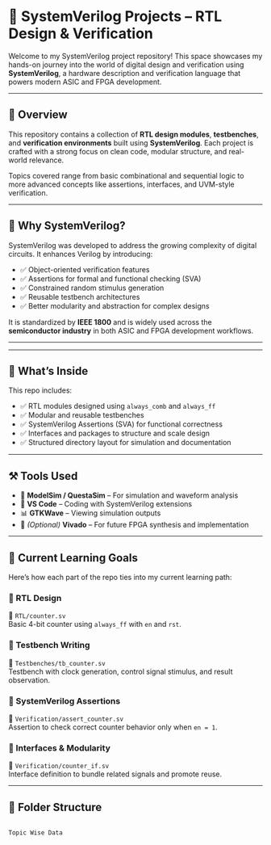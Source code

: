 # 🧠 SystemVerilog Projects – RTL Design & Verification

Welcome to my SystemVerilog project repository! This space showcases my hands-on journey into the world of digital design and verification using **SystemVerilog**, a hardware description and verification language that powers modern ASIC and FPGA development.

---

## 🚀 Overview

This repository contains a collection of **RTL design modules**, **testbenches**, and **verification environments** built using **SystemVerilog**. Each project is crafted with a strong focus on clean code, modular structure, and real-world relevance.

Topics covered range from basic combinational and sequential logic to more advanced concepts like assertions, interfaces, and UVM-style verification.

---

## 🎯 Why SystemVerilog?

SystemVerilog was developed to address the growing complexity of digital circuits. It enhances Verilog by introducing:

- ✅ Object-oriented verification features  
- ✅ Assertions for formal and functional checking (SVA)  
- ✅ Constrained random stimulus generation  
- ✅ Reusable testbench architectures  
- ✅ Better modularity and abstraction for complex designs

It is standardized by **IEEE 1800** and is widely used across the **semiconductor industry** in both ASIC and FPGA development workflows.

---

---

## 🚀 What’s Inside

This repo includes:
- ✅ RTL modules designed using `always_comb` and `always_ff`
- ✅ Modular and reusable testbenches
- ✅ SystemVerilog Assertions (SVA) for functional correctness
- ✅ Interfaces and packages to structure and scale design
- ✅ Structured directory layout for simulation and documentation

---

## ⚒️ Tools Used

- 🧪 **ModelSim / QuestaSim** – For simulation and waveform analysis  
- 📝 **VS Code** – Coding with SystemVerilog extensions  
- 📊 **GTKWave** – Viewing simulation outputs  
- 🔧 *(Optional)* **Vivado** – For future FPGA synthesis and implementation

---

## 📖 Current Learning Goals

Here’s how each part of the repo ties into my current learning path:

### 🔹 RTL Design  
📁 `RTL/counter.sv`  
Basic 4-bit counter using `always_ff` with `en` and `rst`.

### 🔹 Testbench Writing  
📁 `Testbenches/tb_counter.sv`  
Testbench with clock generation, control signal stimulus, and result observation.

### 🔹 SystemVerilog Assertions  
📁 `Verification/assert_counter.sv`  
Assertion to check correct counter behavior only when `en = 1`.

### 🔹 Interfaces & Modularity  
📁 `Verification/counter_if.sv`  
Interface definition to bundle related signals and promote reuse.

---

## 📁 Folder Structure

```bash

Topic Wise Data
